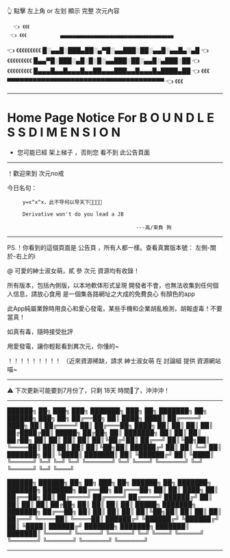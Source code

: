 👆                      點擊 左上角 or 左划 顯示 完整 次元內容

      👈 《《《
     👈 《《《           ▄▄▄▄▄▄▄▄▄▄▄▄▄▄▄▄▄▄▄▄▄▄▄▄▄▄▄▄▄▄▄▄▄▄▄▄▄
   👈 《《《《《《《《《   █░▄▄█░███▄██░▄▀█░▄▄███░██░▄▄█░▄▄█▄░▄█
 👈 《《《《《《《《《     █▄▄▀█░███░▄█░█░█░▄▄███░██░▄▄█░▄███░██
   👈 《《《《《《《《《   █▄▄▄█▄▄█▄▄▄█▄▄██▄▄▄███▄▄█▄▄▄█▄████▄██
     👈 《《《           ▀▀▀▀▀▀▀▀▀▀▀▀▀▀▀▀▀▀▀▀▀▀▀▀▀▀▀▀▀▀▀▀▀▀▀▀▀
       👈 《《《

----------------------------------------------------------------------------------------------------------
                                                                                                                       
 # Home Page Notice For B O U N D L E S S   D I M E N S I O N

 - 您可能已經 架上梯子 ，否則您 看不到 此公告頁面

----------------------------------------------------------------------------------------------------------

   ！歡迎來到 次元no戒

   今日名句：

         y=x^x^x，此不导何以导天下

         Derivative won't do you lead a JB

                                              ---高/束負 狗

----------------------------------------------------------------------------------------------------------

  PS.！你看到的這個頁面是 公告頁 ，所有人都一樣。查看真實版本號： 左側-關於-右上的i

 @ 可愛的紳士淑女萌，貳 參 次元 資源均有收錄！

所有版本，包括內側版，以本地軟体形式呈現
開發者不會，也無法收集到任何個人信息，請放心食用
是一個集各路網址之大成的免費良心 有顏色的app

 此App純屬業餘時用良心和愛心發電，某些手機和企業胡亂檢測，胡報虛毒！不要當真！

 如真有毒，隨時接受批評

 用愛發電，讓你輕鬆看到異次元，你懂的~

 ！！！！！！！！！ （近來資源稀缺，請求 紳士淑女萌 在 討論組 提供 資源網站 喵~

----------------------------------------------------------------------------------------------------------

 ⚠ 下次更新可能要到7月份了，只剩 18天 時間🐶了，沖沖沖！

----------------------------------------------------------------------------------------------------------

  ██████╗     ██╗    ███╗   ███╗     ███████╗    ███╗   ██╗    ███████╗    ██╗     ██████╗     ███╗    ██╗
  ██╔══██╗    ██║    ████╗ ████║    ██╔════╝    ████╗   ██║    ██╔════╝   ██║    ██╔═══██╗    ████╗   ██║
  ██║   ██║   ██║    ██╔████╔██║    █████╗      ██╔██╗  ██║    ███████╗   ██║    ██║    ██║    ██╔██╗ ██║
  ██║   ██║   ██║    ██║╚██╔╝██║    ██╔══╝      ██║╚██╗██║    ╚════██║    ██║    ██║    ██║    ██║╚██╗██║
  ██████╔╝    ██║    ██║ ╚═╝ ██║    ███████╗    ██║ ╚████║    ███████║    ██║    ╚██████╔╝    ██║ ╚████║
  ╚═════╝     ╚═╝    ╚═╝     ╚═╝    ╚══════╝    ╚═╝  ╚═══╝    ╚══════╝    ╚═╝     ╚═════╝     ╚═╝  ╚═══╝


  ██████╗       ██████╗     ██╗   ██╗    ███╗   ██╗    ██████╗     ██╗         ███████╗     ███████╗    ███████╗
  ██╔══██╗    ██╔═══██╗    ██║    ██║   ████╗   ██║   ██╔══██╗    ██║         ██╔════╝    ██╔════╝    ██╔════╝
  ██████╔╝    ██║    ██║    ██║   ██║    ██╔██╗ ██║   ██║   ██║    ██║         █████╗       ███████╗    ███████╗
  ██╔══██╗    ██║    ██║    ██║   ██║    ██║╚██╗██║   ██║   ██║    ██║         ██╔══╝       ╚════██║    ╚════██║
  ██████╔╝    ╚██████╔╝    ╚██████╔╝    ██║ ╚████║    ██████╔╝    ███████╗   ███████╗    ███████║    ███████║
  ╚═════╝      ╚═════╝      ╚═════╝     ╚═╝  ╚═══╝    ╚═════╝     ╚══════╝   ╚══════╝    ╚══════╝    ╚══════╝

----------------------------------------------------------------------------------------------------------
